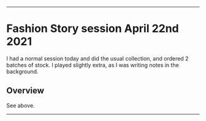 
***

# Fashion Story session April 22nd 2021

I had a normal session today and did the usual collection, and ordered 2 batches of stock. I played slightly extra, as I was writing notes in the background.

## Overview

See above.

***

